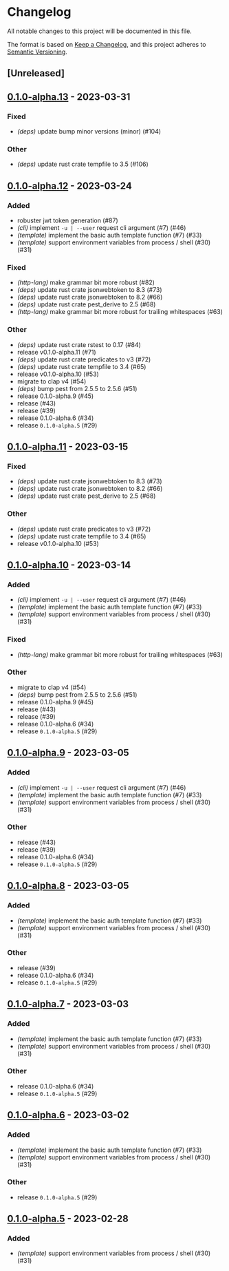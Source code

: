 # Changelog
All notable changes to this project will be documented in this file.

The format is based on [Keep a Changelog](https://keepachangelog.com/en/1.0.0/),
and this project adheres to [Semantic Versioning](https://semver.org/spec/v2.0.0.html).

## [Unreleased]

## [0.1.0-alpha.13](https://github.com/curlz-rs/curlz/compare/v0.1.0-alpha.12...v0.1.0-alpha.13) - 2023-03-31

### Fixed
- *(deps)* update bump minor versions (minor) (#104)

### Other
- *(deps)* update rust crate tempfile to 3.5 (#106)

## [0.1.0-alpha.12](https://github.com/curlz-rs/curlz/compare/v0.1.0-alpha.11...v0.1.0-alpha.12) - 2023-03-24

### Added
- robuster jwt token generation (#87)
- *(cli)* implement `-u | --user` request cli argument (#7) (#46)
- *(template)* implement the basic auth template function (#7) (#33)
- *(template)* support environment variables from process / shell (#30) (#31)

### Fixed
- *(http-lang)* make grammar bit more robust (#82)
- *(deps)* update rust crate jsonwebtoken to 8.3 (#73)
- *(deps)* update rust crate jsonwebtoken to 8.2 (#66)
- *(deps)* update rust crate pest_derive to 2.5 (#68)
- *(http-lang)* make grammar bit more robust for trailing whitespaces (#63)

### Other
- *(deps)* update rust crate rstest to 0.17 (#84)
- release v0.1.0-alpha.11 (#71)
- *(deps)* update rust crate predicates to v3 (#72)
- *(deps)* update rust crate tempfile to 3.4 (#65)
- release v0.1.0-alpha.10 (#53)
- migrate to clap v4 (#54)
- *(deps)* bump pest from 2.5.5 to 2.5.6 (#51)
- release 0.1.0-alpha.9 (#45)
- release (#43)
- release (#39)
- release 0.1.0-alpha.6 (#34)
- release `0.1.0-alpha.5` (#29)

## [0.1.0-alpha.11](https://github.com/curlz-rs/curlz/compare/v0.1.0-alpha.10...v0.1.0-alpha.11) - 2023-03-15

### Fixed
- *(deps)* update rust crate jsonwebtoken to 8.3 (#73)
- *(deps)* update rust crate jsonwebtoken to 8.2 (#66)
- *(deps)* update rust crate pest_derive to 2.5 (#68)

### Other
- *(deps)* update rust crate predicates to v3 (#72)
- *(deps)* update rust crate tempfile to 3.4 (#65)
- release v0.1.0-alpha.10 (#53)

## [0.1.0-alpha.10](https://github.com/curlz-rs/curlz/compare/v0.1.0-alpha.9...v0.1.0-alpha.10) - 2023-03-14

### Added
- *(cli)* implement `-u | --user` request cli argument (#7) (#46)
- *(template)* implement the basic auth template function (#7) (#33)
- *(template)* support environment variables from process / shell (#30) (#31)

### Fixed
- *(http-lang)* make grammar bit more robust for trailing whitespaces (#63)

### Other
- migrate to clap v4 (#54)
- *(deps)* bump pest from 2.5.5 to 2.5.6 (#51)
- release 0.1.0-alpha.9 (#45)
- release (#43)
- release (#39)
- release 0.1.0-alpha.6 (#34)
- release `0.1.0-alpha.5` (#29)

## [0.1.0-alpha.9](https://github.com/curlz-rs/curlz/compare/v0.1.0-alpha.8...v0.1.0-alpha.9) - 2023-03-05

### Added
- *(cli)* implement `-u | --user` request cli argument (#7) (#46)
- *(template)* implement the basic auth template function (#7) (#33)
- *(template)* support environment variables from process / shell (#30) (#31)

### Other
- release (#43)
- release (#39)
- release 0.1.0-alpha.6 (#34)
- release `0.1.0-alpha.5` (#29)

## [0.1.0-alpha.8](https://github.com/curlz-rs/curlz/compare/v0.1.0-alpha.7...v0.1.0-alpha.8) - 2023-03-05

### Added
- *(template)* implement the basic auth template function (#7) (#33)
- *(template)* support environment variables from process / shell (#30) (#31)

### Other
- release (#39)
- release 0.1.0-alpha.6 (#34)
- release `0.1.0-alpha.5` (#29)

## [0.1.0-alpha.7](https://github.com/curlz-rs/curlz/compare/v0.1.0-alpha.6...v0.1.0-alpha.7) - 2023-03-03

### Added
- *(template)* implement the basic auth template function (#7) (#33)
- *(template)* support environment variables from process / shell (#30) (#31)

### Other
- release 0.1.0-alpha.6 (#34)
- release `0.1.0-alpha.5` (#29)

## [0.1.0-alpha.6](https://github.com/curlz-rs/curlz/compare/v0.1.0-alpha.5...v0.1.0-alpha.6) - 2023-03-02

### Added
- *(template)* implement the basic auth template function (#7) (#33)
- *(template)* support environment variables from process / shell (#30) (#31)

### Other
- release `0.1.0-alpha.5` (#29)

## [0.1.0-alpha.5](https://github.com/curlz-rs/curlz/compare/v0.1.0-alpha.4...v0.1.0-alpha.5) - 2023-02-28

### Added
- *(template)* support environment variables from process / shell (#30) (#31)
